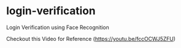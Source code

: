 # login-verification
Login Verification using Face Recognition

Checkout this Video for Reference (https://youtu.be/fccOCWJ5ZFU)
